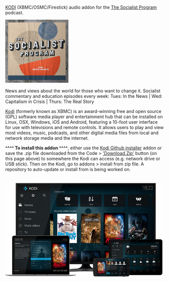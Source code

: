 <a href="https://kodi.tv">KODI<a> (XBMC/OSMC/Firestick) audio addon for the <a href="https://anchor.fm/thesocialistprogram">The Socialist Program</a> podcast.<br>

<img src="https://github.com/leopheard/thesocialistprogram/blob/master/resources/media/icon.jpg?raw=true" width="200" height="200" alt="image text"><br>

News and views about the world for those who want to change it. Socialist commentary and education episodes every week: Tues: In the News | Wed: Capitalism in Crisis | Thurs: The Real Story<br>

<a href="https://www.kodi.tv">Kodi</a> (formerly known as XBMC) is an award-winning free and open source (GPL) software media player and entertainment hub that can be installed on Linux, OSX, Windows, iOS and Android, featuring a 10-foot user interface for use with televisions and remote controls. It allows users to play and view most videos, music, podcasts, and other digital media files from local and network storage media and the internet.<br>

<b>^^^^ To install this addon ^^^^</b>, either use the <a href="https://www.tvaddons.co/github-browser-kodi/">Kodi Github installer</a> addon or save the .zip file downloaded from the Code > <a href="https://github.com/leopheard/thesocialistprogram/archive/refs/heads/master.zip">'Download Zip'</a> button (on this page above) to somewhere the Kodi can access (e.g. network drive or USB stick). Then on the Kodi, go to addons > install from zip file. A repository to auto-update or install from is being worked on.<br>

<br><a href="https://www.kodi.tv"><img src="https://github.com/leopheard/Audio-Podcasts/blob/master/resources/media/about--devices.jpg?raw=true">
